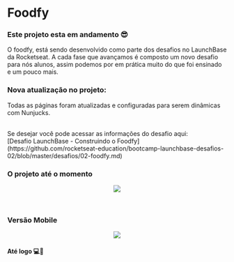 # Foodfy

### Este projeto esta em andamento 😎

O foodfy, está sendo desenvolvido como parte dos desafios no LaunchBase da Rocketseat. A cada fase que avançamos é composto um novo desafio para nós alunos, assim podemos por em prática muito do que foi ensinado e um pouco mais.
<br>

### Nova atualização no projeto:

<p>Todas as páginas foram atualizadas e configuradas para serem dinâmicas com Nunjucks.</p>

<br>
Se desejar você pode acessar as informações do desafio aqui:
<br> 
[Desafio LaunchBase - Construindo o Foodfy](https://github.com/rocketseat-education/bootcamp-launchbase-desafios-02/blob/master/desafios/02-foodfy.md)
<br>

### O projeto até o momento

<p align="center">
    <img src="./github/page-foodfy.gif">
</p>

<br>

### Versão Mobile

<p align="center">
    <img src="./github/page-mobile-foodfy.gif">
</p>

#### Até logo 💻👋